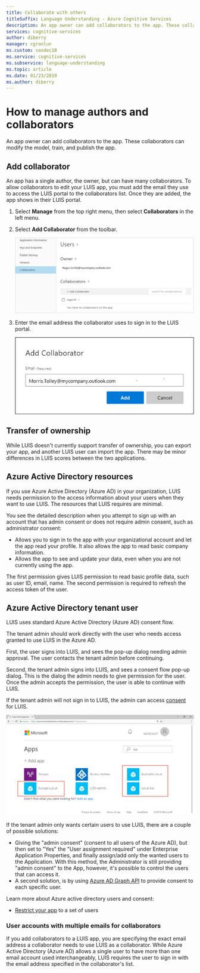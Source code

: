```yaml
---
title: Collaborate with others
titleSuffix: Language Understanding - Azure Cognitive Services
description: An app owner can add collaborators to the app. These collaborators can modify the model, train, and publish the app. 
services: cognitive-services
author: diberry
manager: cgronlun
ms.custom: seodec18
ms.service: cognitive-services
ms.subservice: language-understanding
ms.topic: article
ms.date: 01/23/2019
ms.author: diberry
---
```


# How to manage authors and collaborators 

An app owner can add collaborators to the app. These collaborators can modify the model, train, and publish the app. 

<a name="owner-and-collaborators"></a>

## Add collaborator

An app has a single author, the owner, but can have many collaborators. To allow collaborators to edit your LUIS app, you must add the email they use to access the LUIS portal to the collaborators list. Once they are added, the app shows in their LUIS portal.

1. Select **Manage** from the top right menu, then select **Collaborators** in the left menu.

2. Select **Add Collaborator** from the toolbar.

    [![Add collaborator](./media/luis-how-to-collaborate/add-collaborator.png "Add collaborator")](./media/luis-how-to-collaborate/add-collaborator.png#lightbox)

3. Enter the email address the collaborator uses to sign in to the LUIS portal.

    ![Add collaborator's email address](./media/luis-how-to-collaborate/add-collaborator-pop-up.png)

## Transfer of ownership

While LUIS doesn't currently support transfer of ownership, you can export your app, and another LUIS user can import the app. There may be minor differences in LUIS scores between the two applications. 

## Azure Active Directory resources

If you use Azure Active Directory (Azure AD) in your organization, LUIS needs permission to the access information about your users when they want to use LUIS. The resources that LUIS requires are minimal. 

You see the detailed description when you attempt to sign up with an account that has admin consent or does not require admin consent, such as administrator consent:

* Allows you to sign in to the app with your organizational account and let the app read your profile. It also allows the app to read basic company information.
* Allows the app to see and update your data, even when you are not currently using the app.

The first permission gives LUIS permission to read basic profile data, such as user ID, email, name. The second permission is required to refresh the access token of the user.

## Azure Active Directory tenant user

LUIS uses standard Azure Active Directory (Azure AD) consent flow. 

The tenant admin should work directly with the user who needs access granted to use LUIS in the Azure AD. 

First, the user signs into LUIS, and sees the pop-up dialog needing admin approval. The user contacts the tenant admin before continuing. 

Second, the tenant admin signs into LUIS, and sees a consent flow pop-up dialog. This is the dialog the admin needs to give permission for the user. Once the admin accepts the permission, the user is able to continue with LUIS.

If the tenant admin will not sign in to LUIS, the admin can access [consent](https://account.activedirectory.windowsazure.com/r#/applications) for LUIS. 

![Azure active directory permission by app website](./media/luis-how-to-collaborate/tenant-permissions.png)

If the tenant admin only wants certain users to use LUIS, there are a couple of possible solutions:
* Giving the "admin consent" (consent to all users of the Azure AD), but then set to "Yes" the "User assignment required" under Enterprise Application Properties, and finally assign/add only the wanted users to the Application. With this method, the Administrator is still providing "admin consent" to the App, however, it's possible to control the users that can access it.
* A second solution, is by using [Azure AD Graph API](https://docs.microsoft.com/graph/azuread-identity-access-management-concept-overview) to provide consent to each specific user. 

Learn more about Azure active directory users and consent: 
* [Restrict your app](../../active-directory/develop/howto-restrict-your-app-to-a-set-of-users.md) to a set of users

### User accounts with multiple emails for collaborators

If you add collaborators to a LUIS app, you are specifying the exact email address a collaborator needs to use LUIS as a collaborator. While Azure Active Directory (Azure AD) allows a single user to have more than one email account used interchangeably, LUIS requires the user to sign in with the email address specified in the collaborator's list.

